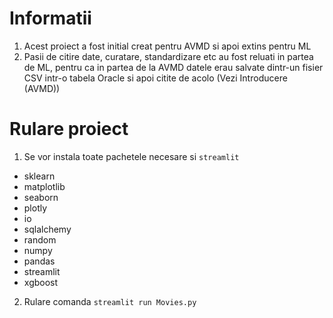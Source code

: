 # Informatii
1. Acest proiect a fost initial creat pentru AVMD si apoi extins pentru ML
2. Pasii de citire date, curatare, standardizare etc au fost reluati in partea de ML, pentru ca in partea de la AVMD datele erau salvate dintr-un fisier CSV intr-o tabela Oracle si apoi citite de acolo (Vezi Introducere (AVMD))
# Rulare proiect
1. Se vor instala toate pachetele necesare si `streamlit`
- sklearn
- matplotlib
- seaborn
- plotly
- io
- sqlalchemy
- random
- numpy
- pandas
- streamlit
- xgboost
2. Rulare comanda `streamlit run Movies.py`